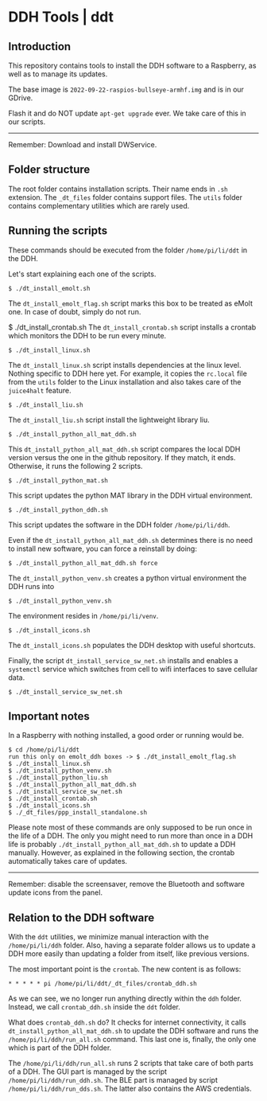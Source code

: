 # DDH Tools | ddt

## Introduction
This repository contains tools to install the DDH software to a Raspberry, as well as to manage its updates.

The base image is ```2022-09-22-raspios-bullseye-armhf.img``` and is in our GDrive.

Flash it and do NOT update ```apt-get upgrade``` ever. We take care of this in our scripts.

---

Remember: Download and install DWService.

## Folder structure

The root folder contains installation scripts. 
Their name ends in `.sh` extension. 
The ``_dt_files`` folder contains support files. 
The ``utils`` folder contains complementary utilities which are rarely used.

## Running the scripts

These commands should be executed from the folder ``/home/pi/li/ddt`` in the DDH.

Let's start explaining each one of the scripts.


```console
$ ./dt_install_emolt.sh
```

The ``dt_install_emolt_flag.sh`` script marks this box to be treated as eMolt one. In case of doubt, simply do not run.

$ ./dt_install_crontab.sh
The ``dt_install_crontab.sh`` script installs a crontab which monitors the DDH to be run every minute.


```console
$ ./dt_install_linux.sh
```


The ``dt_install_linux.sh`` script installs dependencies at the linux level. 
Nothing specific to DDH here yet. 
For example, it copies the ``rc.local`` file from the ``utils`` folder to the
Linux installation and also takes care of the ``juice4halt`` feature.


```console
$ ./dt_install_liu.sh
```


The ``dt_install_liu.sh`` script install the lightweight library liu.


```console
$ ./dt_install_python_all_mat_ddh.sh
```

This ``dt_install_python_all_mat_ddh.sh`` script compares the local DDH version versus the one in the github repository. If they match, it ends. Otherwise, it runs the following 2 scripts.


```console
$ ./dt_install_python_mat.sh
```


This script updates the python MAT library in the DDH virtual environment.


```console
$ ./dt_install_python_ddh.sh
```


This script updates the software in the DDH folder ``/home/pi/li/ddh``.

Even if the ``dt_install_python_all_mat_ddh.sh`` determines there is no need to install new software, you can force a reinstall by doing:


```console
$ ./dt_install_python_all_mat_ddh.sh force
```


The ``dt_install_python_venv.sh`` creates a python virtual environment the DDH runs into


```console
$ ./dt_install_python_venv.sh
```

The environment resides in ``/home/pi/li/venv``.

```console
$ ./dt_install_icons.sh
```

The ``dt_install_icons.sh`` populates the DDH desktop with useful shortcuts.

Finally, the script ``dt_install_service_sw_net.sh`` installs and enables a ``systemctl`` service which switches from cell to wifi interfaces to save cellular data.

 
```console
$ ./dt_install_service_sw_net.sh
```


## Important notes

In a Raspberry with nothing installed, a good order or running would be.


```console
$ cd /home/pi/li/ddt
run this only on emolt_ddh boxes -> $ ./dt_install_emolt_flag.sh
$ ./dt_install_linux.sh
$ ./dt_install_python_venv.sh
$ ./dt_install_python_liu.sh
$ ./dt_install_python_all_mat_ddh.sh
$ ./dt_install_service_sw_net.sh
$ ./dt_install_crontab.sh
$ ./dt_install_icons.sh
$ ./_dt_files/ppp_install_standalone.sh
```

Please note most of these commands are only supposed to be run once in the life of a DDH. The only  you might need to run more than once in a DDH life is probably ``./dt_install_python_all_mat_ddh.sh`` to update a DDH manually. However, as explained in the following section, the crontab automatically takes care of updates.

---

Remember: disable the screensaver, remove the Bluetooth and software update icons from the panel.



## Relation to the DDH software

With the ``ddt`` utilities, we minimize manual interaction with the ``/home/pi/li/ddh`` folder. Also, having a separate folder allows us to update a DDH more easily than updating a folder from itself, like previous versions.

The most important point is the ``crontab``. The new  content is as follows:
```
* * * * * pi /home/pi/li/ddt/_dt_files/crontab_ddh.sh
```
As we can see, we no longer run anything directly within the ``ddh`` folder. Instead, we call ``crontab_ddh.sh`` inside the ``ddt`` folder. 

What does ``crontab_ddh.sh`` do? It checks for internet connectivity, it calls ``dt_install_python_all_mat_ddh.sh`` to update the DDH software and runs the ``/home/pi/li/ddh/run_all.sh`` command. This last one is, finally, the only one which is part of the DDH folder.

The ``/home/pi/li/ddh/run_all.sh`` runs 2 scripts that take care of both parts of a DDH. The GUI part is managed by the script ``/home/pi/li/ddh/run_ddh.sh``. The BLE part is managed by script ``/home/pi/li/ddh/run_dds.sh``. The latter also contains the AWS credentials.


